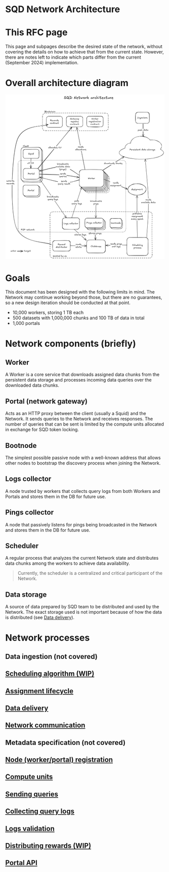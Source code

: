 # SQD Network Architecture

# This RFC page

This page and subpages describe the desired state of the network, without covering the details on how to achieve that from the current state. However, there are notes left to indicate which parts differ from the current (September 2024) implementation.

# Overall architecture diagram

 ![](attachments/e1c2ea6b-24e6-4c3d-ac90-c2cf98055d0e.png " =560x579")

# Goals

This document has been designed with the following limits in mind. The Network may continue working beyond those, but there are no guarantees, so a new design iteration should be conducted at that point.

* 10,000 workers, storing 1 TB each
* 500 datasets with 1,000,000 chunks and 100 TB of data in total
* 1,000 portals

# Network components (briefly)

## Worker

A Worker is a core service that downloads assigned data chunks from the persistent data storage and processes incoming data queries over the downloaded data chunks.

## Portal (network gateway)

Acts as an HTTP proxy between the client (usually a Squid) and the Network. It sends queries to the Network and receives responses. The number of queries that can be sent is limited by the compute units allocated in exchange for SQD token locking.

## Bootnode

The simplest possible passive node with a well-known address that allows other nodes to bootstrap the discovery process when joining the Network.

## Logs collector

A node trusted by workers that collects query logs from both Workers and Portals and stores them in the DB for future use.

## Pings collector

A node that passively listens for pings being broadcasted in the Network and stores them in the DB for future use.

## Scheduler

A regular process that analyzes the current Network state and distributes data chunks among the workers to achieve data availability.

> Currently, the scheduler is a centralized and critical participant of the Network.

## Data storage

A source of data prepared by SQD team to be distributed and used by the Network. The exact storage used is not important because of how the data is distributed (see [Data delivery](#data-delivery)).

# Network processes

## Data ingestion (not covered)

## [Scheduling algorithm (WIP)](01_scheduling_algorithm.md)

## [Assignment lifecycle](02_assignment_lifecycle.md)

## [Data delivery](03_data_delivery.md)

## [Network communication](04_network_communication.md)

## Metadata specification (not covered)

## [Node (worker/portal) registration](05_node_registration.md)

## [Compute units](06_compute_units_allocation.md)

## [Sending queries](07_sending_queries.md)

## [Collecting query logs](08_collecting_query_logs.md)

## [Logs validation](09_logs_validation.md)

## [Distributing rewards (WIP)](10_distributing_rewards.md)

## [Portal API](11_portal_api.md)